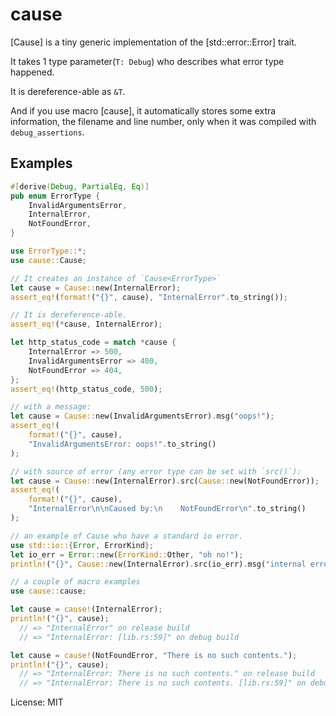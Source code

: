 # cause

[Cause] is a tiny generic implementation of the [std::error::Error] trait.

It takes 1 type parameter(`T: Debug`) who describes what error type happened.

It is dereference-able as `&T`.

And if you use macro [cause], it automatically stores some extra information,
the filename and line number, only when it was compiled with `debug_assertions`.

## Examples

```rust
#[derive(Debug, PartialEq, Eq)]
pub enum ErrorType {
    InvalidArgumentsError,
    InternalError,
    NotFoundError,
}

use ErrorType::*;
use cause::Cause;

// It creates an instance of `Cause<ErrorType>`
let cause = Cause::new(InternalError);
assert_eq!(format!("{}", cause), "InternalError".to_string());

// It is dereference-able.
assert_eq!(*cause, InternalError);

let http_status_code = match *cause {
    InternalError => 500,
    InvalidArgumentsError => 400,
    NotFoundError => 404,
};
assert_eq!(http_status_code, 500);

// with a message:
let cause = Cause::new(InvalidArgumentsError).msg("oops!");
assert_eq!(
    format!("{}", cause),
    "InvalidArgumentsError: oops!".to_string()
);

// with source of error (any error type can be set with `src()`):
let cause = Cause::new(InternalError).src(Cause::new(NotFoundError));
assert_eq!(
    format!("{}", cause),
    "InternalError\n\nCaused by:\n    NotFoundError\n".to_string()
);

// an example of Cause who have a standard io error.
use std::io::{Error, ErrorKind};
let io_err = Error::new(ErrorKind::Other, "oh no!");
println!("{}", Cause::new(InternalError).src(io_err).msg("internal error caused by io error"));

// a couple of macro examples
use cause::cause;

let cause = cause!(InternalError);
println!("{}", cause);
  // => "InternalError" on release build
  // => "InternalError: [lib.rs:59]" on debug build

let cause = cause!(NotFoundError, "There is no such contents.");
println!("{}", cause);
  // => "InternalError: There is no such contents." on release build
  // => "InternalError: There is no such contents. [lib.rs:59]" on debug build

```

License: MIT
